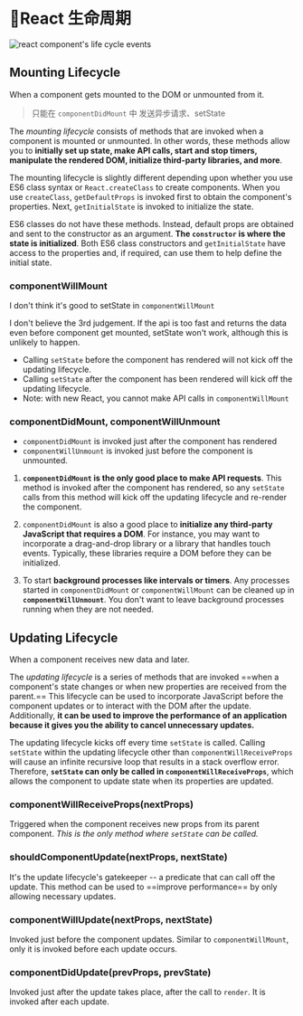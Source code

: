 # React 生命周期

![react component's life cycle events](http://i.imgur.com/3LkFtGd.png)

## Mounting Lifecycle

When a component gets mounted to the DOM or unmounted from it.

> 只能在 `componentDidMount` 中 发送异步请求、setState

The *mounting lifecycle* consists of methods that are invoked when a component is mounted or unmounted. In other words, these methods allow you to **initially set up state, make API calls, start and stop timers, manipulate the rendered DOM, initialize third-party libraries, and more**.

The mounting lifecycle is slightly different depending upon whether you use ES6 class syntax or `React.createClass` to create components. When you use `createClass`, `getDefaultProps` is invoked first to obtain the component's properties. Next, `getInitialState` is invoked to initialize the state.

ES6 classes do not have these methods. Instead, default props are obtained and sent to the constructor as an argument. **The `constructor` is where the state is initialized**. Both ES6 class constructors and `getInitialState` have access to the properties and, if required, can use them to help define the initial state.

### componentWillMount

I don't think it's good to setState in `componentWillMount`

I don't believe the 3rd judgement. If the api is too fast and returns the data even before component get mounted, setState won't work, although this is unlikely to happen.

- Calling `setState` before the component has rendered will not kick off the updating lifecycle.
- Calling `setState` after the component has been rendered will kick off the updating lifecycle.
- Note: with new React, you cannot make API calls in `componentWillMount`

### componentDidMount, componentWillUnmount

- `componentDidMount` is invoked just after the component has rendered
- `componentWillUnmount` is invoked just before the component is unmounted.

1. **`componentDidMount` is the only good place to make API requests**. This method is invoked after the component has rendered, so any `setState` calls from this method will kick off the updating lifecycle and re-render the component.

1. `componentDidMount` is also a good place to **initialize any third-party JavaScript that requires a DOM**. For instance, you may want to incorporate a drag-and-drop library or a library that handles touch events. Typically, these libraries require a DOM before they can be initialized.

1. To start **background processes like intervals or timers**. Any processes started in `componentDidMount` or `componentWillMount` can be cleaned up in **`componentWillUnmount`**. You don't want to leave background processes running when they are not needed.

## Updating Lifecycle

When a component receives new data and later.

The *updating lifecycle* is a series of methods that are invoked ==when a component's state changes or when new properties are received from the parent.== This lifecycle can be used to incorporate JavaScript before the component updates or to interact with the DOM after the update. Additionally, **it can be used to improve the performance of an application because it gives you the ability to cancel unnecessary updates.**

The updating lifecycle kicks off every time `setState` is called. Calling `setState` within the updating lifecycle other than `componentWillReceiveProps` will cause an infinite recursive loop that results in a stack overflow error. Therefore, **`setState` can only be called in `componentWillReceiveProps`**, which allows the component to update state when its properties are updated.

### componentWillReceiveProps(nextProps)

Triggered when the component receives new props from its parent component. *This is the only method where `setState` can be called.*

### shouldComponentUpdate(nextProps, nextState)

It's the update lifecycle's gatekeeper -- a predicate that can call off the update. This method can be used to ==improve performance== by only allowing necessary updates.

### componentWillUpdate(nextProps, nextState)

Invoked just before the component updates. Similar to `componentWillMount`, only it is invoked before each update occurs.

### componentDidUpdate(prevProps, prevState)

Invoked just after the update takes place, after the call to `render`. It is invoked after each update.
